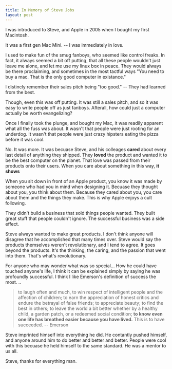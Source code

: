 ```yaml
---
title: In Memory of Steve Jobs
layout: post
---
```


I was introduced to Steve, and Apple in 2005 when I bought my
first Macintosh.
  
It was a first gen Mac Mini. -- I was immediately in love.
  
I used to make fun of the smug fanboys, who seemed like control
freaks. In fact, it always seemed a bit off putting, that all these people
wouldn't just leave me alone, and let me use my linux box in peace. They
would always be there proclaiming, and sometimes in the most tactful
ways "You need to buy a mac. That is the only good computer in
existance."
  
I distincly remember their sales pitch being "too good." -- They had
learned from the best.
  
Though, even this was off putting. It was still a
sales pitch, and so it was easy to write people off as just fanboys.
Afterall, how could just a computer actually be worth evangelizing?
  
Once I finally took the plunge, and bought my Mac, it was readily
apparent what all the fuss was about. It wasn't that people were
just rooting for an underdog. It wasn't that people were just crazy
hipsters eating the pizza before it was cool.
  
No. It was more. It was becuase Steve, and his colleages **cared** about
every last detail of anything they shipped. They **loved** the product
and wanted it to be the best computer on the planet. That love was
passed from their products onto their users. When you care about
something in this way, **it shows**
  
When you sit down in front of an Apple product, you know it was made by
someone who had you in mind when designing it. Becuase they thought
about you, you think about them. Because they cared about you, you
care about them and the things they make. This is why Apple enjoys a
cult following.
  
They didn't build a business that sold things people wanted. They built
great stuff that people couldn't ignore. The successful business was a
side effect.
  
Steve always wanted to make great products. I don't think anyone will
disagree that he accomplished that many times over. Steve would say
the products themselves weren't revolutionary, and I tend to agree. It
goes beyond the products. It's the thinking, the caring, and the passion that
went into them. That's what's revolutionary.
  
For anyone who may wonder what was so special... How he could have
touched anyone's life, I think it can be explained simply by saying he
was profoundly successful. I think I like Emerson's definition of
success the most.
..
>to laugh often and much, to win respect of intelligent people and the affection of children;
>to earn the appreciation of honest critics and endure the betrayal of false friends;
>to appreciate beauty; to find the best in others;
>to leave the world a bit better whether by a healthy child, a garden patch, or a redeemed social condition;
>**to know even one life has breathed easier because you have lived.** This is to have succeeded.
> -- Emerson
  
Steve imprinted himself into everything he did. He contantly pushed
himself, and anyone around him to do better and better and better.
People were cool with this becuase he held himself to the same
standard. He was a mentor to us all.
  
Steve, thanks for everything man.
